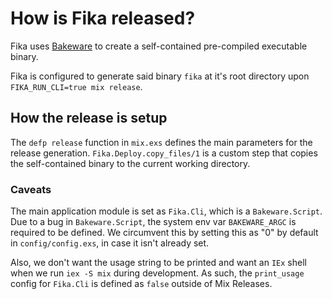 # How is Fika released?

Fika uses [Bakeware](https://github.com/spawnfest/bakeware) to create a
self-contained pre-compiled executable binary.

Fika is configured to generate said binary `fika` at it's root directory upon `FIKA_RUN_CLI=true mix release`.

## How the release is setup

The `defp release` function in `mix.exs` defines the main parameters for the release generation.
`Fika.Deploy.copy_files/1` is a custom step that copies the self-contained binary to the current
working directory.

### Caveats

The main application module is set as `Fika.Cli`, which is a `Bakeware.Script`.
Due to a bug in `Bakeware.Script`, the system env var `BAKEWARE_ARGC` is required to be defined.
We circumvent this by setting this as "0" by default in `config/config.exs`, in case it isn't already set.

Also, we don't want the usage string to be printed and want an `IEx` shell when we run `iex -S mix` during development.
As such, the `print_usage` config for `Fika.Cli` is defined as `false` outside of Mix Releases.